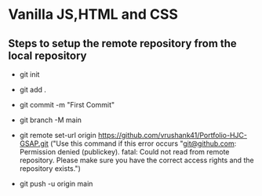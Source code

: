 # Vanilla JS,HTML and CSS

## Steps to setup the remote repository from the local repository
- git init
- git add .
- git commit -m "First Commit"
- git branch -M main
- git remote set-url origin https://github.com/vrushank41/Portfolio-HJC-GSAP.git ("Use this command if this error occurs "git@github.com: Permission denied (publickey).
fatal: Could not read from remote repository.
Please make sure you have the correct access rights
and the repository exists.")

- git push -u origin main


